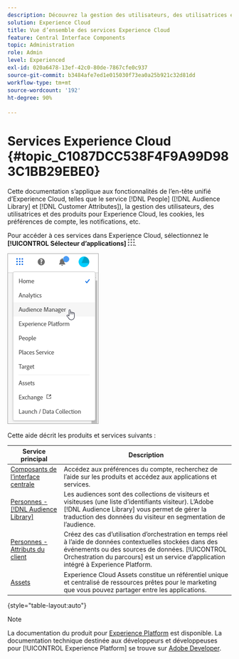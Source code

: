```yaml
---
description: Découvrez la gestion des utilisateurs, des utilisatrices et des produits Adobe Experience Cloud ainsi que les services Personnes (audiences et attributs de clientes et clients), Journey Orchestration (orchestration de parcours), Offres, Lieux, Experience Platform et Mobile Services.
solution: Experience Cloud
title: Vue d’ensemble des services Experience Cloud
feature: Central Interface Components
topic: Administration
role: Admin
level: Experienced
exl-id: 020a6478-13ef-42c0-80de-7867cfe0c937
source-git-commit: b3484afe7ed1e015030f73ea0a25b921c32d81dd
workflow-type: tm+mt
source-wordcount: '192'
ht-degree: 90%

---
```


# Services Experience Cloud {#topic_C1087DCC538F4F9A99D983C1BB29EBE0}

Cette documentation s’applique aux fonctionnalités de l’en-tête unifié d’Experience Cloud, telles que le service [!DNL People] ([!DNL Audience Library] et [!DNL Customer Attributes]), la gestion des utilisateurs, des utilisatrices et des produits pour Experience Cloud, les cookies, les préférences de compte, les notifications, etc.

Pour accéder à ces services dans Experience Cloud, sélectionnez le **[!UICONTROL Sélecteur dʼapplications]**
![Sélecteur de services](../assets/menu-icon.png).

![Services Experience Cloud](../assets/platform-core-services.png)

Cette aide décrit les produits et services suivants :

| Service principal | Description |
|--- |--- |
| [Composants de l’interface centrale](../experience-cloud.md) | Accédez aux préférences du compte, recherchez de l’aide sur les produits et accédez aux applications et services. |
| [Personnes -  [!DNL Audience Library]](audiences/overview.md) | Les audiences sont des collections de visiteurs et visiteuses (une liste d’identifiants visiteur). L’Adobe [!DNL Audience Library] vous permet de gérer la traduction des données du visiteur en segmentation de l’audience. |
| [Personnes - Attributs du client](customer-attributes/attributes.md) | Créez des cas d’utilisation d’orchestration en temps réel à l’aide de données contextuelles stockées dans des événements ou des sources de données. [!UICONTROL Orchestration du parcours] est un service d’application intégré à Experience Platform. |
| [Assets](assets/experience-cloud-assets.md) | Experience Cloud Assets constitue un référentiel unique et centralisé de ressources prêtes pour le marketing que vous pouvez partager entre les applications. |

{style="table-layout:auto"}

>[!NOTE]
>
>La documentation du produit pour [Experience Platform](https://experienceleague.adobe.com/docs/experience-platform/landing/home.html?lang=fr) est disponible. La documentation technique destinée aux développeurs et développeuses pour [!UICONTROL Experience Platform] se trouve sur [Adobe Developer](https://developer.adobe.com/apis).
